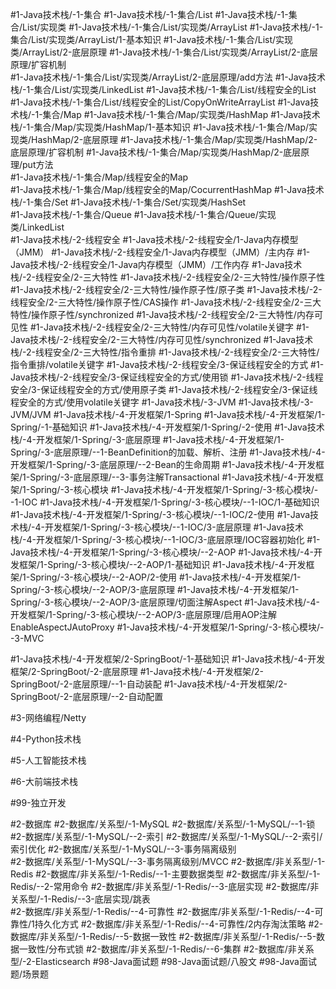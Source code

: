 #1-Java技术栈/-1-集合
	#1-Java技术栈/-1-集合/List 
		#1-Java技术栈/-1-集合/List/实现类 
			#1-Java技术栈/-1-集合/List/实现类/ArrayList
				#1-Java技术栈/-1-集合/List/实现类/ArrayList/1-基本知识
				#1-Java技术栈/-1-集合/List/实现类/ArrayList/2-底层原理
					#1-Java技术栈/-1-集合/List/实现类/ArrayList/2-底层原理/扩容机制  
					#1-Java技术栈/-1-集合/List/实现类/ArrayList/2-底层原理/add方法 
		#1-Java技术栈/-1-集合/List/实现类/LinkedList 
		#1-Java技术栈/-1-集合/List/线程安全的List 
			#1-Java技术栈/-1-集合/List/线程安全的List/CopyOnWriteArrayList
	#1-Java技术栈/-1-集合/Map
		#1-Java技术栈/-1-集合/Map/实现类/HashMap 
			#1-Java技术栈/-1-集合/Map/实现类/HashMap/1-基本知识
			#1-Java技术栈/-1-集合/Map/实现类/HashMap/2-底层原理
				#1-Java技术栈/-1-集合/Map/实现类/HashMap/2-底层原理/扩容机制
				#1-Java技术栈/-1-集合/Map/实现类/HashMap/2-底层原理/put方法     
		#1-Java技术栈/-1-集合/Map/线程安全的Map  
			#1-Java技术栈/-1-集合/Map/线程安全的Map/CocurrentHashMap 
	#1-Java技术栈/-1-集合/Set
		#1-Java技术栈/-1-集合/Set/实现类/HashSet    
	#1-Java技术栈/-1-集合/Queue 
		#1-Java技术栈/-1-集合/Queue/实现类/LinkedList  
#1-Java技术栈/-2-线程安全
#1-Java技术栈/-2-线程安全/1-Java内存模型（JMM） 
#1-Java技术栈/-2-线程安全/1-Java内存模型（JMM）/主内存 
#1-Java技术栈/-2-线程安全/1-Java内存模型（JMM）/工作内存 
#1-Java技术栈/-2-线程安全/2-三大特性
#1-Java技术栈/-2-线程安全/2-三大特性/操作原子性  
#1-Java技术栈/-2-线程安全/2-三大特性/操作原子性/原子类
#1-Java技术栈/-2-线程安全/2-三大特性/操作原子性/CAS操作 
#1-Java技术栈/-2-线程安全/2-三大特性/操作原子性/synchronized 
#1-Java技术栈/-2-线程安全/2-三大特性/内存可见性
#1-Java技术栈/-2-线程安全/2-三大特性/内存可见性/volatile关键字
#1-Java技术栈/-2-线程安全/2-三大特性/内存可见性/synchronized 
#1-Java技术栈/-2-线程安全/2-三大特性/指令重排 
#1-Java技术栈/-2-线程安全/2-三大特性/指令重排/volatile关键字 
#1-Java技术栈/-2-线程安全/3-保证线程安全的方式
#1-Java技术栈/-2-线程安全/3-保证线程安全的方式/使用锁
#1-Java技术栈/-2-线程安全/3-保证线程安全的方式/使用原子类 
#1-Java技术栈/-2-线程安全/3-保证线程安全的方式/使用volatile关键字
#1-Java技术栈/-3-JVM 
#1-Java技术栈/-3-JVM/JVM 
#1-Java技术栈/-4-开发框架/1-Spring
	#1-Java技术栈/-4-开发框架/1-Spring/-1-基础知识 
	#1-Java技术栈/-4-开发框架/1-Spring/-2-使用 
	#1-Java技术栈/-4-开发框架/1-Spring/-3-底层原理 
		#1-Java技术栈/-4-开发框架/1-Spring/-3-底层原理/--1-BeanDefinition的加载、解析、注册 
		#1-Java技术栈/-4-开发框架/1-Spring/-3-底层原理/--2-Bean的生命周期 
		#1-Java技术栈/-4-开发框架/1-Spring/-3-底层原理/--3-事务注解Transactional 
	#1-Java技术栈/-4-开发框架/1-Spring/-3-核心模块 
		#1-Java技术栈/-4-开发框架/1-Spring/-3-核心模块/--1-IOC 
			#1-Java技术栈/-4-开发框架/1-Spring/-3-核心模块/--1-IOC/1-基础知识 
			#1-Java技术栈/-4-开发框架/1-Spring/-3-核心模块/--1-IOC/2-使用 
			#1-Java技术栈/-4-开发框架/1-Spring/-3-核心模块/--1-IOC/3-底层原理
				#1-Java技术栈/-4-开发框架/1-Spring/-3-核心模块/--1-IOC/3-底层原理/IOC容器初始化 
		#1-Java技术栈/-4-开发框架/1-Spring/-3-核心模块/--2-AOP 
			#1-Java技术栈/-4-开发框架/1-Spring/-3-核心模块/--2-AOP/1-基础知识
			#1-Java技术栈/-4-开发框架/1-Spring/-3-核心模块/--2-AOP/2-使用 
			#1-Java技术栈/-4-开发框架/1-Spring/-3-核心模块/--2-AOP/3-底层原理 
				#1-Java技术栈/-4-开发框架/1-Spring/-3-核心模块/--2-AOP/3-底层原理/切面注解Aspect 
				#1-Java技术栈/-4-开发框架/1-Spring/-3-核心模块/--2-AOP/3-底层原理/启用AOP注解EnableAspectJAutoProxy 
		#1-Java技术栈/-4-开发框架/1-Spring/-3-核心模块/--3-MVC 
	
#1-Java技术栈/-4-开发框架/2-SpringBoot/-1-基础知识
#1-Java技术栈/-4-开发框架/2-SpringBoot/-2-底层原理 
	#1-Java技术栈/-4-开发框架/2-SpringBoot/-2-底层原理/--1-自动装配 
	#1-Java技术栈/-4-开发框架/2-SpringBoot/-2-底层原理/--2-自动配置 
	
#3-网络编程/Netty 

#4-Python技术栈 

#5-人工智能技术栈

#6-大前端技术栈

#99-独立开发

#2-数据库 
	#2-数据库/关系型/-1-MySQL
		#2-数据库/关系型/-1-MySQL/--1-锁      
		#2-数据库/关系型/-1-MySQL/--2-索引
			#2-数据库/关系型/-1-MySQL/--2-索引/索引优化 
		#2-数据库/关系型/-1-MySQL/--3-事务隔离级别  
			#2-数据库/关系型/-1-MySQL/--3-事务隔离级别/MVCC 
	#2-数据库/非关系型/-1-Redis 
		#2-数据库/非关系型/-1-Redis/--1-主要数据类型 
		#2-数据库/非关系型/-1-Redis/--2-常用命令 
		#2-数据库/非关系型/-1-Redis/--3-底层实现
			#2-数据库/非关系型/-1-Redis/--3-底层实现/跳表  
		#2-数据库/非关系型/-1-Redis/--4-可靠性 
			#2-数据库/非关系型/-1-Redis/--4-可靠性/1持久化方式 
			#2-数据库/非关系型/-1-Redis/--4-可靠性/2内存淘汰策略 
		#2-数据库/非关系型/-1-Redis/--5-数据一致性 
			#2-数据库/非关系型/-1-Redis/--5-数据一致性/分布式锁 
		#2-数据库/非关系型/-1-Redis/--6-集群 
		#2-数据库/非关系型/-2-Elasticsearch 
#98-Java面试题
	 #98-Java面试题/八股文
	 #98-Java面试题/场景题  


